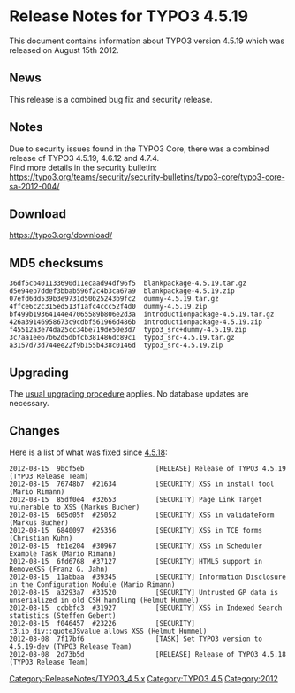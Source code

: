Release Notes for TYPO3 4.5.19
==============================

This document contains information about TYPO3 version 4.5.19 which was
released on August 15th 2012.

News
----

This release is a combined bug fix and security release.

Notes
-----

Due to security issues found in the TYPO3 Core, there was a combined
release of TYPO3 4.5.19, 4.6.12 and 4.7.4.\
Find more details in the security bulletin:
<https://typo3.org/teams/security/security-bulletins/typo3-core/typo3-core-sa-2012-004/>

Download
--------

<https://typo3.org/download/>

MD5 checksums
-------------

    36df5cb401133690d11ecaad94df96f5  blankpackage-4.5.19.tar.gz
    d5e94eb7ddef3bbab596f2c4b3ca67a9  blankpackage-4.5.19.zip
    07efd6dd539b3e9731d50b25243b9fc2  dummy-4.5.19.tar.gz
    4ffce6c2c315ed513f1afc4ccc52f4d0  dummy-4.5.19.zip
    bf499b19364144e47065589b806e2d3a  introductionpackage-4.5.19.tar.gz
    426a39146958673c9cdbf561966d486b  introductionpackage-4.5.19.zip
    f45512a3e74da25cc34be719de50e3d7  typo3_src+dummy-4.5.19.zip
    3c7aa1ee67b62d5dbfcb381486dc89c1  typo3_src-4.5.19.tar.gz
    a3157d73d744ee22f9b155b438c0146d  typo3_src-4.5.19.zip

Upgrading
---------

The [usual upgrading
procedure](https://docs.typo3.org/typo3cms/InstallationGuide/) applies.
No database updates are necessary.

Changes
-------

Here is a list of what was fixed since
[4.5.18](TYPO3_4.5.18 "wikilink"):

    2012-08-15  9bcf5eb                  [RELEASE] Release of TYPO3 4.5.19 (TYPO3 Release Team)
    2012-08-15  76748b7  #21634          [SECURITY] XSS in install tool (Mario Rimann)
    2012-08-15  85df0e4  #32653          [SECURITY] Page Link Target vulnerable to XSS (Markus Bucher)
    2012-08-15  605d05f  #25052          [SECURITY] XSS in validateForm (Markus Bucher)
    2012-08-15  6840097  #25356          [SECURITY] XSS in TCE forms (Christian Kuhn)
    2012-08-15  fb1e204  #30967          [SECURITY] XSS in Scheduler Example Task (Mario Rimann)
    2012-08-15  6fd6768  #37127          [SECURITY] HTML5 support in RemoveXSS (Franz G. Jahn)
    2012-08-15  11abbaa  #39345          [SECURITY] Information Disclosure in the Configuration Module (Mario Rimann)
    2012-08-15  a3293a7  #33520          [SECURITY] Untrusted GP data is unserialized in old CSH handling (Helmut Hummel)
    2012-08-15  ccbbfc3  #31927          [SECURITY] XSS in Indexed Search statistics (Steffen Gebert)
    2012-08-15  f046457  #23226          [SECURITY] t3lib_div::quoteJSvalue allows XSS (Helmut Hummel)
    2012-08-08  7f17bf6                  [TASK] Set TYPO3 version to 4.5.19-dev (TYPO3 Release Team)
    2012-08-08  2d73b5d                  [RELEASE] Release of TYPO3 4.5.18 (TYPO3 Release Team)

<Category:ReleaseNotes/TYPO3_4.5.x> [Category:TYPO3
4.5](Category:TYPO3_4.5 "wikilink") <Category:2012>
